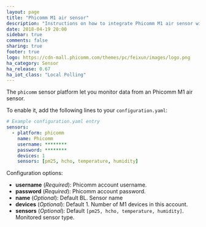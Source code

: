 ```yaml
---
layout: page
title: "Phicomm M1 air sensor"
description: "Instructions on how to integrate Phicomm M1 air sensor within Home Assistant."
date: 2018-04-19 20:00
sidebar: true
comments: false
sharing: true
footer: true
logo: https://cdn-mall.phicomm.com/themes/pc/feixun/images/logo.png
ha_category: Sensor
ha_release: 0.67
ha_iot_class: "Local Polling"
---
```



The `phicomm` sensor platform let you monitor data from an Phicomm M1 air sensor.

To enable it, add the following lines to your `configuration.yaml`:

```yaml
# Example configuration.yaml entry
sensors:
  - platform: phicomm
    name: Phicomm
    username: ********
    password: ********
    devices: 1
    sensors: [pm25, hcho, temperature, humidity]
```

Configuration options:

- **username** (*Required*): Phicomm account username.
- **password** (*Required*):  Phicomm account password.
- **name** (*Optional*): Default BL. Sensor name
- **devices** (*Optional*): Default 1. Number of M1 devices in this account.
- **sensors** (*Optional*): Default `[pm25, hcho, temperature, humidity]`. Monitored sensor type.
